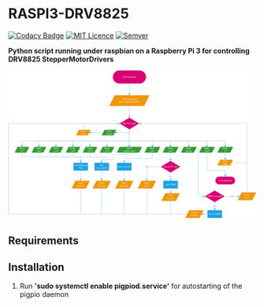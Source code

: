 # RASPI3-DRV8825

[![Codacy Badge](https://api.codacy.com/project/badge/Grade/c19f2b9363a84b5bacab00161776e7f9)](https://www.codacy.com/app/dan-nkl/RASPI3-DRV8825?utm_source=github.com&amp;utm_medium=referral&amp;utm_content=dan-nkl/RASPI3-DRV8825&amp;utm_campaign=Badge_Grade)
[![MIT Licence](https://badges.frapsoft.com/os/mit/mit.svg?v=103)](https://opensource.org/licenses/mit-license.php) [![Semver](http://img.shields.io/SemVer/2.0.0.png)](http://semver.org/spec/v2.0.0.html)


**Python script running under raspbian on a Raspberry Pi 3 for controlling DRV8825 StepperMotorDrivers**

![Flowchart](/docs/flowchart.png)

## Requirements

## Installation
1. Run **'sudo systemctl enable pigpiod.service'** for autostarting of the pigpio daemon
